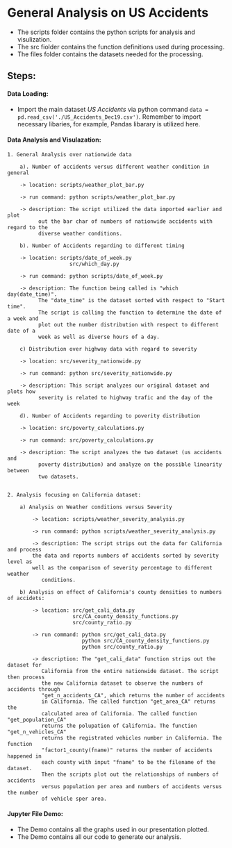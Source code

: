 # General Analysis on US Accidents
* The scripts folder contains the python scripts for analysis and visulization.
* The src fiolder contains the function definitions used during processing.
* The files folder contains the datasets needed for the processing.

## Steps:
#### Data Loading:  

* Import the main dataset *US Accidents* via python command `data = pd.read_csv('./US_Accidents_Dec19.csv')`. Remember to import necessary libaries, for example, Pandas libarary is utilized here.

#### Data Analysis and Visulazation:

	1. General Analysis over nationwide data

		a). Number of accidents versus different weather condition in general

	   	-> location: scripts/weather_plot_bar.py

	   	-> run command: python scripts/weather_plot_bar.py

	   	-> description: The script utilized the data imported earlier and  plot
			  out the bar char of numbers of nationwide accidents with regard to the  
			  diverse weather conditions.

		b). Number of Accidents regarding to different timing

	   	-> location: scripts/date_of_week.py
						src/which_day.py

	   	-> run command: python scripts/date_of_week.py

	   	-> description: The function being called is "which day(date_time)".
			  The "date_time" is the dataset sorted with respect to "Start time".
			  The script is calling the function to determine the date of a week and
			  plot out the number distribution with respect to different date of a
			  week as well as diverse hours of a day.

		c) Distribution over highway data with regard to severity

	   	-> location: src/severity_nationwide.py

	   	-> run command: python src/severity_nationwide.py

	   	-> description: This script analyzes our original dataset and plots how
			  severity is related to highway trafic and the day of the week

		d). Number of Accidents regarding to poverity distribution

	   	-> location: src/poverty_calculations.py

	   	-> run command: src/poverty_calculations.py

	   	-> description: The script analyzes the two dataset (us accidents and
			  poverty distribution) and analyze on the possible linearity between
			  two datasets.


	2. Analysis focusing on California dataset:

	    a) Analysis on Weather conditions versus Severity

	        -> location: scripts/weather_severity_analysis.py

	        -> run command: python scripts/weather_severity_analysis.py

	        -> description: The script strips out the data for California and process
		   	the data and reports numbers of accidents sorted by severity level as
		   	well as the comparison of severity percentage to different weather
			   conditions.

		b) Analysis on effect of California's county densities to numbers of accidets:

			-> location: src/get_cali_data.py
						 src/CA_county_density_functions.py
						 src/county_ratio.py

			-> run command: python src/get_cali_data.py
							python src/CA_county_density_functions.py
							python src/county_ratio.py

			-> description: The "get_cali_data" function strips out the dataset for
			   California from the entire nationwide dataset. The script then process
			   the new California dataset to observe the numbers of accidents through
			   "get_n_accidents_CA", which returns the number of accidents
			   in California. The called function "get_area_CA" returns the
			   calculated area of California. The called function "get_population_CA"
			   returns the polupation of California. The function "get_n_vehicles_CA"
			   returns the registrated vehicles number in California. The function
			   "factor1_county(fname)" returns the number of accidents happened in
			   each county with input "fname" to be the filename of the dataset.
			   Then the scripts plot out the relationships of numbers of accidents
			   versus population per area and numbers of accidents versus the number
			   of vehicle sper area.



#### Jupyter File Demo:
* The Demo contains all the graphs used in our presentation plotted.
* The Demo contains all our code to generate our analysis.
